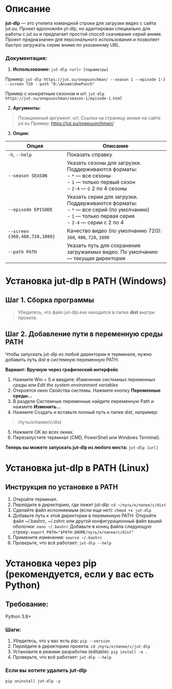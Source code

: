 # Описание
**jut-dlp** — это утилита командной строки для загрузки видео с сайта jut.su.
Проект вдохновлён yt-dlp, но адаптирован специально для работы с jut.su и предлагает простой способ скачивания серий аниме.
Проект предназначен для персонального использования и позволяет быстро загружать серии аниме по указанному URL.

### Документация:
1. **Использование:**
`jut-dlp <url> [параметры]`

Пример: `jut-dlp https://jut.su/onepuunchman/ --season 1 --episode 1-3 --screen 720 --path "D:\Anime\OnePunch"`

Пример с конкретным сезоном и url: `jut-dlp https://jut.su/onepuunchman/season-1/episode-1.html`

2. **Аргументы:**
> Позиционный аргумент:
> url:
> Ссылка на страницу аниме на сайте jut.su
> Пример: https://jut.su/onepuunchman/

3. **Опции:**

| Опция                         | Описание                                                                                                                                              |
| ----------------------------- | ----------------------------------------------------------------------------------------------------------------------------------------------------- |
| `-h`, `--help`                | Показать справку                                                                                                                             |
| `--season SEASON`             | Указать сезоны для загрузки. Поддерживаются форматы:<br>- `*` — все сезоны<br>- `1` — только первый сезон<br>- `2-4` — с 2 по 4 сезоны |
| `--episode EPISODE`           | Указать серии для загрузки. Поддерживаются форматы:<br>- `*` — все серий (по умолчанию)<br>- `1` — только первая серия<br>- `2-4` — серии с 2 по 4                                        |
| `--screen {360,480,720,1080}` | Качество видео (по умолчанию 720):<br>`360`, `480`, `720`, `1080`                                                       |
| `--path PATH`                 | Указать путь для сохранения загружаемых видео. По умолчанию — текущая директория                                                                      |




# Установка jut-dlp в PATH (Windows)
## Шаг 1. Сборка программы
> Убедитесь, что файл jut-dlp.exe находится в папке **dist** внутри проекта.
## Шаг 2. Добавление пути в переменную среды PATH
Чтобы запускать jut-dlp из любой директории в терминале, нужно добавить путь dist в системную переменную PATH.

**Вариант: Вручную через графический интерфейс**
1. Нажмите Win + S и введите:
*Изменение системных переменных среды* или *Edit the system environment variables*
2. Откроется окно Свойства системы. Нажмите кнопку **Переменные среды...**
3. В разделе Системные переменные найдите переменную Path и нажмите **Изменить...**
4. Нажмите Создать и вставьте полный путь к папке dist, например:
> /путь/к/папке/с/dist
5. Нажмите ОК во всех окнах.
6. Перезапустите терминал (CMD, PowerShell или Windows Terminal).

**Теперь вы можете запускать jut-dlp из любого места:**
`jut-dlp [url]`

# Установка jut-dlp в PATH (Linux)
##  Инструкция по установке в PATH
1. Откройте терминал.
2. Перейдите в директорию, где лежит jut-dlp:
`cd ~/путь/к/папке/с/dist`
3. Сделайте файл исполняемым (если еще нет):
`chmod +x jut-dlp`
4. Добавьте путь к этой директории в переменную PATH:
Откройте файл ~/.bashrc, ~/.zshrc или другой конфигурационный файл вашей оболочки:
`nano ~/.bashrc`
Добавьте в конец файла следующую строку:
`export PATH="$PATH:$HOME/путь/к/папке/с/dist"`
5. Примените изменения:
`source ~/.bashrc`
6. Проверьте, что всё работает:
`jut-dlp --help`

# Установка через pip (рекомендуется, если у вас есть Python)
## Требование:
Python 3.8+
### Шаги:
1. Убедитесь, что у вас есть pip:
`pip --version`
2. Перейдите в директорию проекта:
`cd /путь/к/папке/с/jut-dlp`
3. Установите в режиме разработки (editable):
`pip install -e .`
4. Проверьте, что всё работает:
`jut-dlp --help`

### Если вы хотите удалить jut-dlp
`pip uninstall jut-dlp -y`

